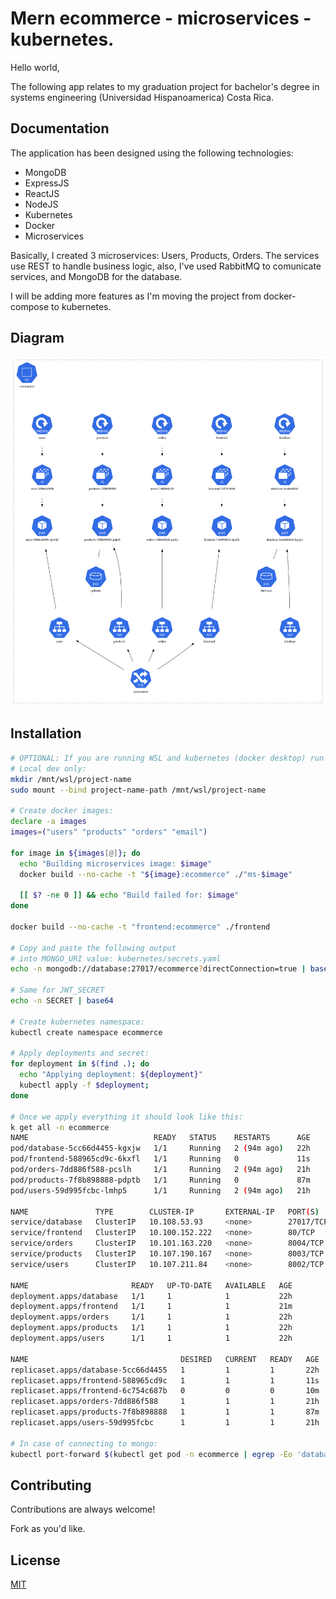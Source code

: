 # Mern ecommerce - microservices - kubernetes.

Hello world,

The following app relates to my graduation project 
for bachelor's degree in systems engineering (Universidad Hispanoamerica) Costa Rica.


## Documentation

The application has been designed using the following technologies:

- MongoDB
- ExpressJS
- ReactJS
- NodeJS
- Kubernetes
- Docker
- Microservices

Basically, I created 3 microservices: Users, Products, Orders.
The services use REST to handle business logic, also,
I've used RabbitMQ to comunicate services, and MongoDB for the database.

I will be adding more features as I'm moving the project from 
docker-compose to kubernetes.

## Diagram
![This is an image](default.png)

## Installation

```bash
# OPTIONAL: If you are running WSL and kubernetes (docker desktop) run the following:
# Local dev only:
mkdir /mnt/wsl/project-name
sudo mount --bind project-name-path /mnt/wsl/project-name

# Create docker images:
declare -a images
images=("users" "products" "orders" "email")

for image in ${images[@]}; do
  echo "Building microservices image: $image"
  docker build --no-cache -t "${image}:ecommerce" ./"ms-$image" 

  [[ $? -ne 0 ]] && echo "Build failed for: $image"
done

docker build --no-cache -t "frontend:ecommerce" ./frontend

# Copy and paste the following output
# into MONGO_URI value: kubernetes/secrets.yaml 
echo -n mongodb://database:27017/ecommerce?directConnection=true | base64

# Same for JWT_SECRET
echo -n SECRET | base64

# Create kubernetes namespace:
kubectl create namespace ecommerce

# Apply deployments and secret:
for deployment in $(find .); do
  echo "Applying deployment: ${deployment}"
  kubectl apply -f $deployment;
done

# Once we apply everything it should look like this:
k get all -n ecommerce
NAME                            READY   STATUS    RESTARTS      AGE
pod/database-5cc66d4455-kgxjw   1/1     Running   2 (94m ago)   22h
pod/frontend-588965cd9c-6kxfl   1/1     Running   0             11s
pod/orders-7dd886f588-pcslh     1/1     Running   2 (94m ago)   21h
pod/products-7f8b898888-pdptb   1/1     Running   0             87m
pod/users-59d995fcbc-lmhp5      1/1     Running   2 (94m ago)   21h

NAME               TYPE        CLUSTER-IP       EXTERNAL-IP   PORT(S)     AGE
service/database   ClusterIP   10.108.53.93     <none>        27017/TCP   22h
service/frontend   ClusterIP   10.100.152.222   <none>        80/TCP      21m
service/orders     ClusterIP   10.101.163.220   <none>        8004/TCP    22h
service/products   ClusterIP   10.107.190.167   <none>        8003/TCP    22h
service/users      ClusterIP   10.107.211.84    <none>        8002/TCP    22h

NAME                       READY   UP-TO-DATE   AVAILABLE   AGE
deployment.apps/database   1/1     1            1           22h
deployment.apps/frontend   1/1     1            1           21m
deployment.apps/orders     1/1     1            1           22h
deployment.apps/products   1/1     1            1           22h
deployment.apps/users      1/1     1            1           22h

NAME                                  DESIRED   CURRENT   READY   AGE
replicaset.apps/database-5cc66d4455   1         1         1       22h
replicaset.apps/frontend-588965cd9c   1         1         1       11s
replicaset.apps/frontend-6c754c687b   0         0         0       10m
replicaset.apps/orders-7dd886f588     1         1         1       21h
replicaset.apps/products-7f8b898888   1         1         1       87m
replicaset.apps/users-59d995fcbc      1         1         1       21h

# In case of connecting to mongo:
kubectl port-forward $(kubectl get pod -n ecommerce | egrep -Eo 'database-(\w+\-)\w+') -n ecommerce 27017:27017
```

## Contributing

Contributions are always welcome!

Fork as you'd like.


## License

[MIT](https://choosealicense.com/licenses/mit/)


